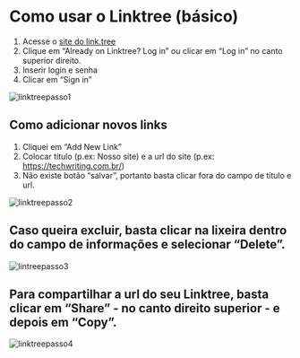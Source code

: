 # Como usar o Linktree (básico)
1. Acesse o [site do link.tree](https://linktr.ee/)
2. Clique em “Already on Linktree? Log in” ou clicar em “Log in” no canto superior direito.
3. Inserir login e senha
4. Clicar em “Sign in”

![linktreepasso1](https://github.com/mairatailor/portfolio/blob/main/assets/linktree1.gif)

## Como adicionar novos links
1. Cliquei em “Add New Link”
2. Colocar título (p.ex: Nosso site) e a url do site (p.ex: https://techwriting.com.br/)
3. Não existe botão “salvar”, portanto basta clicar fora do campo de título e url.

![linktreepasso2](https://github.com/mairatailor/portfolio/blob/main/assets/linktree2.gif)

## Caso queira excluir, basta clicar na lixeira dentro do campo de informações e selecionar “Delete”.

![lintreepasso3](https://github.com/mairatailor/portfolio/blob/main/assets/linktree03.jpeg)

## Para compartilhar a url do seu Linktree, basta clicar em “Share” - no canto direito superior - e depois em “Copy”.

![linktreepasso4](https://github.com/mairatailor/portfolio/blob/main/assets/linktree04.jpeg)
